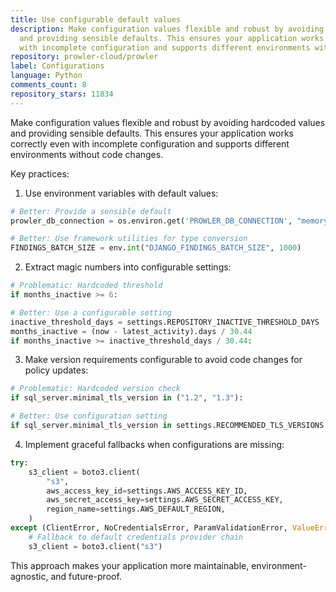 ```yaml
---
title: Use configurable default values
description: Make configuration values flexible and robust by avoiding hardcoded values
  and providing sensible defaults. This ensures your application works correctly even
  with incomplete configuration and supports different environments without code changes.
repository: prowler-cloud/prowler
label: Configurations
language: Python
comments_count: 8
repository_stars: 11834
---
```


Make configuration values flexible and robust by avoiding hardcoded values and providing sensible defaults. This ensures your application works correctly even with incomplete configuration and supports different environments without code changes.

Key practices:
1. Use environment variables with default values:
```python
# Better: Provide a sensible default
prowler_db_connection = os.environ.get('PROWLER_DB_CONNECTION', "memory://")

# Better: Use framework utilities for type conversion
FINDINGS_BATCH_SIZE = env.int("DJANGO_FINDINGS_BATCH_SIZE", 1000)
```

2. Extract magic numbers into configurable settings:
```python
# Problematic: Hardcoded threshold
if months_inactive >= 6:

# Better: Use a configurable setting
inactive_threshold_days = settings.REPOSITORY_INACTIVE_THRESHOLD_DAYS
months_inactive = (now - latest_activity).days / 30.44
if months_inactive >= inactive_threshold_days / 30.44:
```

3. Make version requirements configurable to avoid code changes for policy updates:
```python
# Problematic: Hardcoded version check
if sql_server.minimal_tls_version in ("1.2", "1.3"):

# Better: Use configuration setting
if sql_server.minimal_tls_version in settings.RECOMMENDED_TLS_VERSIONS:
```

4. Implement graceful fallbacks when configurations are missing:
```python
try:
    s3_client = boto3.client(
        "s3",
        aws_access_key_id=settings.AWS_ACCESS_KEY_ID,
        aws_secret_access_key=settings.AWS_SECRET_ACCESS_KEY,
        region_name=settings.AWS_DEFAULT_REGION,
    )
except (ClientError, NoCredentialsError, ParamValidationError, ValueError):
    # Fallback to default credentials provider chain
    s3_client = boto3.client("s3")
```

This approach makes your application more maintainable, environment-agnostic, and future-proof.